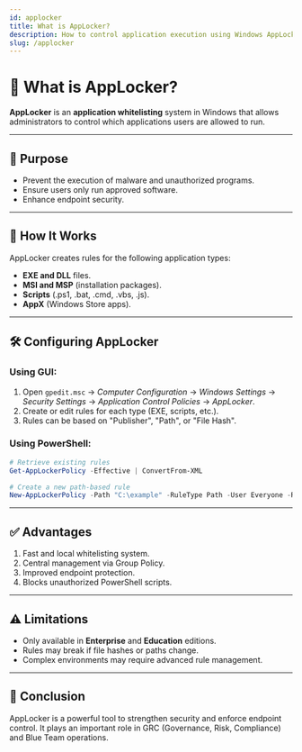 ```yaml
---
id: applocker
title: What is AppLocker?
description: How to control application execution using Windows AppLocker.
slug: /applocker
---
```


# 🧱 What is AppLocker?

**AppLocker** is an **application whitelisting** system in Windows that allows administrators to control which applications users are allowed to run.

---

## 🎯 Purpose

- Prevent the execution of malware and unauthorized programs.
- Ensure users only run approved software.
- Enhance endpoint security.

---

## 🔑 How It Works

AppLocker creates rules for the following application types:

- **EXE and DLL** files.
- **MSI and MSP** (installation packages).
- **Scripts** (.ps1, .bat, .cmd, .vbs, .js).
- **AppX** (Windows Store apps).

---

## 🛠️ Configuring AppLocker

### Using GUI:
1. Open `gpedit.msc` → *Computer Configuration* → *Windows Settings* → *Security Settings* → *Application Control Policies* → *AppLocker*.
2. Create or edit rules for each type (EXE, scripts, etc.).
3. Rules can be based on "Publisher", "Path", or "File Hash".

### Using PowerShell:
```powershell
# Retrieve existing rules
Get-AppLockerPolicy -Effective | ConvertFrom-XML

# Create a new path-based rule
New-AppLockerPolicy -Path "C:\example" -RuleType Path -User Everyone -RuleName "ExampleRule"
```

---

## ✅ Advantages

1. Fast and local whitelisting system.
2. Central management via Group Policy.
3. Improved endpoint protection.
4. Blocks unauthorized PowerShell scripts.

---

## ⚠️ Limitations

- Only available in **Enterprise** and **Education** editions.
- Rules may break if file hashes or paths change.
- Complex environments may require advanced rule management.

---

## 📌 Conclusion

AppLocker is a powerful tool to strengthen security and enforce endpoint control. It plays an important role in GRC (Governance, Risk, Compliance) and Blue Team operations.
